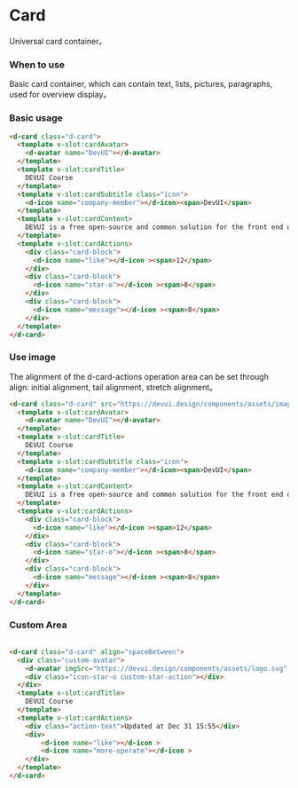 # Card

Universal card container。

### When to use

Basic card container, which can contain text, lists, pictures, paragraphs, used for overview display。


### Basic usage

<d-card class="d-card">
  <template v-slot:cardAvatar>
    <d-avatar name="DevUI"></d-avatar>
  </template>
  <template v-slot:cardTitle>
    DEVUI Course
  </template>
  <template v-slot:cardSubtitle class="icon">
    <d-icon name="company-member"></d-icon><span>DevUI</span>
  </template>
  <template v-slot:cardContent>
    DEVUI is a free open-source and common solution for the front end of enterprise mid- and back-end products. Its design values are basedon...
  </template>
  <template v-slot:cardActions>
    <div class="card-block">
      <d-icon name="like"></d-icon ><span>12</span>
    </div>
    <div class="card-block">
      <d-icon name="star-o"></d-icon ><span>8</span>
    </div>
    <div class="card-block">
      <d-icon name="message"></d-icon ><span>8</span>
    </div>
  </template>
</d-card>

```html
<d-card class="d-card">
  <template v-slot:cardAvatar>
    <d-avatar name="DevUI"></d-avatar>
  </template>
  <template v-slot:cardTitle>
    DEVUI Course
  </template>
  <template v-slot:cardSubtitle class="icon">
    <d-icon name="company-member"></d-icon><span>DevUI</span>
  </template>
  <template v-slot:cardContent>
    DEVUI is a free open-source and common solution for the front end of enterprise mid- and back-end products. Its design values are basedon...
  </template>
  <template v-slot:cardActions>
    <div class="card-block">
      <d-icon name="like"></d-icon ><span>12</span>
    </div>
    <div class="card-block">
      <d-icon name="star-o"></d-icon ><span>8</span>
    </div>
    <div class="card-block">
      <d-icon name="message"></d-icon ><span>8</span>
    </div>
  </template>
</d-card>
```

### Use image

The alignment of the d-card-actions operation area can be set through align: initial alignment, tail alignment, stretch alignment。

<d-card class="d-card" src="https://devui.design/components/assets/image1.png">
  <template v-slot:cardAvatar>
    <d-avatar name="DevUI"></d-avatar>
  </template>
  <template v-slot:cardTitle>
    DEVUI Course
  </template>
  <template v-slot:cardSubtitle class="icon">
    <d-icon name="company-member"></d-icon><span>DevUI</span>
  </template>
  <template v-slot:cardContent>
    DEVUI is a free open-source and common solution for the front end of enterprise mid- and back-end products. Its design values are basedon...
  </template>
  <template v-slot:cardActions>
    <div class="card-block">
      <d-icon name="like"></d-icon ><span>12</span>
    </div>
    <div class="card-block">
      <d-icon name="star-o"></d-icon ><span>8</span>
    </div>
    <div class="card-block">
      <d-icon name="message"></d-icon ><span>8</span>
    </div>
  </template>
</d-card>

```html
<d-card class="d-card" src="https://devui.design/components/assets/image1.png">
  <template v-slot:cardAvatar>
    <d-avatar name="DevUI"></d-avatar>
  </template>
  <template v-slot:cardTitle>
    DEVUI Course
  </template>
  <template v-slot:cardSubtitle class="icon">
    <d-icon name="company-member"></d-icon><span>DevUI</span>
  </template>
  <template v-slot:cardContent>
    DEVUI is a free open-source and common solution for the front end of enterprise mid- and back-end products. Its design values are basedon...
  </template>
  <template v-slot:cardActions>
    <div class="card-block">
      <d-icon name="like"></d-icon ><span>12</span>
    </div>
    <div class="card-block">
      <d-icon name="star-o"></d-icon ><span>8</span>
    </div>
    <div class="card-block">
      <d-icon name="message"></d-icon ><span>8</span>
    </div>
  </template>
</d-card>
```

### Custom Area

<d-card class="d-card" align="spaceBetween">
  <div class="custom-avatar">
    <d-avatar imgSrc="https://devui.design/components/assets/logo.svg" width=48 height=48 isRound="false"></d-avatar>
    <div class="icon-star-o custom-star-action"></div>
  </div>
  <template v-slot:cardTitle>
    DEVUI Course
  </template>
  <template v-slot:cardActions>
    <div class="action-text">Updated at Dec 31 15:55</div>
    <div>
        <d-icon name="like"></d-icon >
        <d-icon name="more-operate"></d-icon >
    </div>
  </template>
</d-card>

```html
<d-card class="d-card" align="spaceBetween">
  <div class="custom-avatar">
    <d-avatar imgSrc="https://devui.design/components/assets/logo.svg" width=48 height=48 isRound="false"></d-avatar>
    <div class="icon-star-o custom-star-action"></div>
  </div>
  <template v-slot:cardTitle>
    DEVUI Course
  </template>
  <template v-slot:cardActions>
    <div class="action-text">Updated at Dec 31 15:55</div>
    <div>
        <d-icon name="like"></d-icon >
        <d-icon name="more-operate"></d-icon >
    </div>
  </template>
</d-card>
```
<style lang="scss">
@import '@devui-design/icons/icomoon/devui-icon.css';
.icon {
  cursor: pointer;
  font-size: 16px;
  margin-right: 8px;
  vertical-align: middle;
}

.icon + span {
  vertical-align: middle;
}

.card-block {
  margin-right: 16px;
  i{
    cursor: pointer;
    font-size: 16px;
    margin-right: 8px;
    vertical-align: middle;
  }
  i + span {
    vertical-align: middle;
  }
}

.d-card {
  cursor: pointer;
  transition:
    box-shadow .3s cubic-bezier(.645,.045,.355,1),
    transform .3s cubic-bezier(.645,.045,.355,1);

  &:hover {
    box-shadow: 0 4px 16px 0 rgba(0,0,0,.1);
    transform: translateY(-5px);
  }
}

.card-container {
  width: 350px;
}
img {
  max-width: none;
}


.action-text {
  color: #8a8e99;
}
.custom-avatar {
  display: flex;
  justify-content: space-between;
  margin-bottom: 16px;

  .custom-star-action {
    font-size: 20px;
    cursor: pointer;
  }
}
</style>
